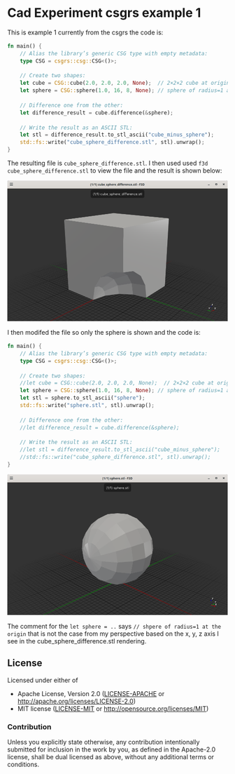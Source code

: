 # Cad Experiment csgrs example 1

This is example 1 currently from the csgrs the code is:
```rust
fn main() {
    // Alias the library’s generic CSG type with empty metadata:
    type CSG = csgrs::csg::CSG<()>;

    // Create two shapes:
    let cube = CSG::cube(2.0, 2.0, 2.0, None);  // 2×2×2 cube at origin, no metadata
    let sphere = CSG::sphere(1.0, 16, 8, None); // sphere of radius=1 at origin, no metadata

    // Difference one from the other:
    let difference_result = cube.difference(&sphere);

    // Write the result as an ASCII STL:
    let stl = difference_result.to_stl_ascii("cube_minus_sphere");
    std::fs::write("cube_sphere_difference.stl", stl).unwrap();
}
```

The resulting file is `cube_sphere_difference.stl`. I then used used `f3d cube_sphere_difference.stl` to view the file and the result is shown below:

![cube_sphere_difference](./cube_sphere_difference.stl.png)

I then modifed the file so only the sphere is shown and the code is:
```rust
fn main() {
    // Alias the library’s generic CSG type with empty metadata:
    type CSG = csgrs::csg::CSG<()>;

    // Create two shapes:
    //let cube = CSG::cube(2.0, 2.0, 2.0, None);  // 2×2×2 cube at origin, no metadata
    let sphere = CSG::sphere(1.0, 16, 8, None); // sphere of radius=1 at origin, no metadata
    let stl = sphere.to_stl_ascii("sphere");
    std::fs::write("sphere.stl", stl).unwrap();

    // Difference one from the other:
    //let difference_result = cube.difference(&sphere);

    // Write the result as an ASCII STL:
    //let stl = difference_result.to_stl_ascii("cube_minus_sphere");
    //std::fs::write("cube_sphere_difference.stl", stl).unwrap();
}
```

![sphere](./sphere.stl.png)

The comment for the `let sphere = ..` says `// shpere of radius=1 at the origin`
that is not the case from my perspective based on the x, y, z axis I see in the
cube_sphere_difference.stl rendering.


## License

Licensed under either of

- Apache License, Version 2.0 ([LICENSE-APACHE](LICENSE-APACHE) or http://apache.org/licenses/LICENSE-2.0)
- MIT license ([LICENSE-MIT](LICENSE-MIT) or http://opensource.org/licenses/MIT)

### Contribution

Unless you explicitly state otherwise, any contribution intentionally submitted
for inclusion in the work by you, as defined in the Apache-2.0 license, shall
be dual licensed as above, without any additional terms or conditions.
